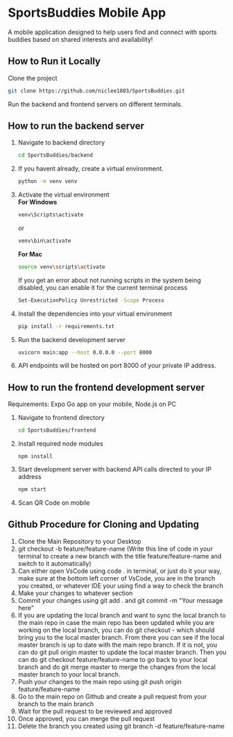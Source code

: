 # SportsBuddies Mobile App
  A mobile application designed to help users find and connect with sports buddies based on shared interests 
  and availability!
## How to Run it Locally
Clone the project
```bash
git clone https://github.com/niclee1803/SportsBuddies.git
```

Run the backend and frontend servers on different terminals.

## How to run the backend server
1. Navigate to backend directory
   ```bash
   cd SportsBuddies/backend
   ```

2. If you havent already, create a virtual environment.
   ```bash
   python -m venv venv
   ```

3. Activate the virtual environment  
   **For Windows**
   ```bash
   venv\Scripts\activate
   ```
   or
   ```bash
   venv\bin\activate
   ```
   **For Mac**
   ```bash
   source venv\scripts\activate
   ```
   

   If you get an error about not running scripts in the system being disabled, you can enable it for the current terminal process
   ```bash
   Set-ExecutionPolicy Unrestricted -Scope Process
   ```

3. Install the dependencies into your virtual environment
   ```bash
   pip install -r requirements.txt
   ```

4. Run the backend development server
   ```bash
   uvicorn main:app --host 0.0.0.0 --port 8000
   ```

6. API endpoints will be hosted on port 8000 of your private IP address.


## How to run the frontend development server
Requirements: Expo Go app on your mobile, Node.js on PC
1. Navigate to frontend directory
   ```bash
   cd SportsBuddies/frontend
   ```

2. Install required node modules
   ```
   npm install
   ```
   
3. Start development server with backend API calls directed to your IP address
   ```bash
   npm start
   ```

4. Scan QR Code on mobile


## Github Procedure for Cloning and Updating 
1. Clone the Main Repository to your Desktop 
2. git checkout -b feature/feature-name (Write this line of code in your terminal to create a new branch with the title feature/feature-name and switch to it automatically)
3. Can either open VsCode using code . in terminal, or just do it your way, make sure at the bottom left corner of VsCode, you are in the branch you created, or whatever IDE your using find a way to check the branch 
4. Make your changes to whatever section 
5. Commit your changes using git add . and git commit -m "Your message here"
6. If you are updating the local branch and want to sync the local branch to the main repo in case the main repo has been updated while you are working on the local branch, you can do git checkout - which should bring you to the local master branch. From there you can see if the local master branch is up to date with the main repo branch. If it is not, you can do git pull origin master to update the local master branch. Then you can do git checkout feature/feature-name to go back to your local branch and do git merge master to merge the changes from the local master branch to your local branch.
7. Push your changes to the main repo using git push origin feature/feature-name
8. Go to the main repo on Github and create a pull request from your branch to the main branch
9. Wait for the pull request to be reviewed and approved
10. Once approved, you can merge the pull request
11. Delete the branch you created using git branch -d feature/feature-name
